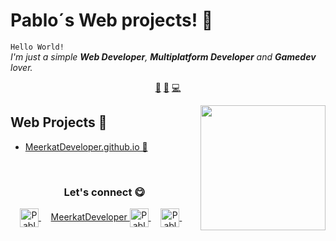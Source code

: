 # Pablo´s Web projects! 👋


`Hello World!`<br><em> I'm just a simple **Web Developer**, **Multiplatform Developer** and **Gamedev** lover.</em>


<p align="center">
    <a href="https://github.com/MeerkatDeveloper/MeerkatDeveloper/blob/master/web.md">🤖</a>
    <a href="https://github.com/MeerkatDeveloper/MeerkatDeveloper/blob/master/spigot.md">🚰</a>
    <a href="https://github.com/MeerkatDeveloper/MeerkatDeveloper/blob/master/mapp.md">💻</a>
</p>


<a href="https://meerkatdeveloper.github.io/">
    <img align="right" height="auto" width="200" src="https://github.com/MeerkatDeveloper/MeerkatDeveloper/raw/master/img/me.png"/>
</a>


## Web Projects 🤖
- [MeerkatDeveloper.github.io  🤖](https://meerkatdeveloper.github.io/) 



<br>

<div align="center">
    <h3 align="center">Let's connect 😋</h3>
</div>

<p align="center">
    <a href="https://www.linkedin.com/in/meerkatdev/" target="blank">
        <img align="center" width="30px" alt="Pablo's LinkedIn" src="https://www.vectorlogo.zone/logos/linkedin/linkedin-icon.svg"/>
    </a> &nbsp; &nbsp;
    <a href="https://github.com/MeerkatDeveloper/MeerkatDeveloper" target="blank">MeerkatDeveloper
        <img align="center" width="30px" alt="Pablo´s Portfolio" src="https://github.com/MeerkatDeveloper/MeerkatDeveloper/raw/master/img/portfolio.svg"/>
    </a> &nbsp; &nbsp;
    <a href="https://www.spigotmc.org/resources/authors/pablockda.106309/" target="blank">
        <img align="center" width="30px" alt="Pablo´s Spigot" src="https://github.com/MeerkatDeveloper/MeerkatDeveloper/raw/master/img/faucet.svg"/>
    </a> &nbsp; &nbsp;
</p>


